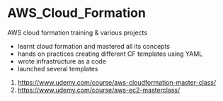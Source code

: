 # AWS_Cloud_Formation
AWS cloud formation training &amp; various projects

* learnt cloud formation and mastered all its concepts
* hands on practices creating different CF templates using YAML
* wrote infrastructure as a code
* launched several templates

1. https://www.udemy.com/course/aws-cloudformation-master-class/
2. https://www.udemy.com/course/aws-ec2-masterclass/
